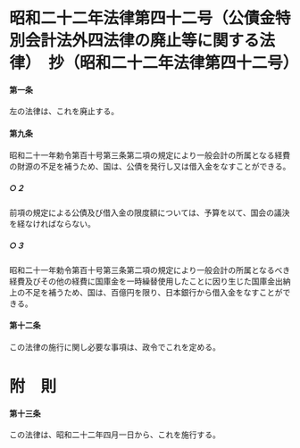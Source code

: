 # 昭和二十二年法律第四十二号（公債金特別会計法外四法律の廃止等に関する法律）　抄（昭和二十二年法律第四十二号）
#### 第一条
左の法律は、これを廃止する。
#### 第九条
昭和二十一年勅令第百十号第三条第二項の規定により一般会計の所属となる経費の財源の不足を補うため、国は、公債を発行し又は借入金をなすことができる。
##### ○２
前項の規定による公債及び借入金の限度額については、予算を以て、国会の議決を経なければならない。
##### ○３
昭和二十一年勅令第百十号第三条第二項の規定により一般会計の所属となるべき経費及びその他の経費に国庫金を一時繰替使用したことに因り生じた国庫金出納上の不足を補うため、国は、百億円を限り、日本銀行から借入金をなすことができる。
#### 第十二条
この法律の施行に関し必要な事項は、政令でこれを定める。
# 附　則
#### 第十三条
この法律は、昭和二十二年四月一日から、これを施行する。
